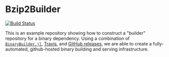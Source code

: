 # Bzip2Builder

[![Build Status](https://travis-ci.org/staticfloat/Bzip2Builder.svg?branch=master)](https://travis-ci.org/staticfloat/Bzip2Builder)

This is an example repository showing how to construct a "builder" repository for a binary dependency.  Using a combination of [`BinaryBuilder.jl`](https://github.com/staticfloat/BinaryBuilder.jl), [Travis](https://travis-ci.org), and [GitHub releases](https://docs.travis-ci.com/user/deployment/releases/), we are able to create a fully-automated, github-hosted binary building and serving infrastructure.

